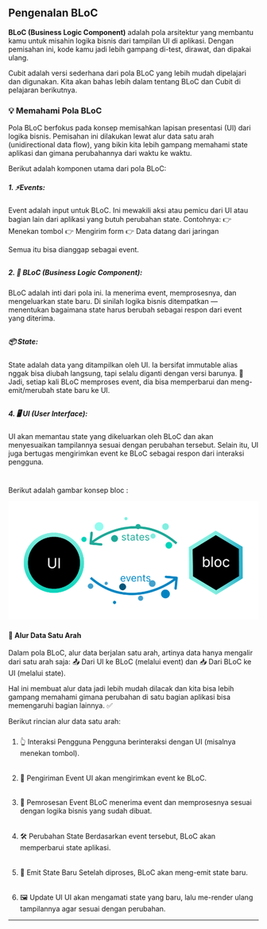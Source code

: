 ## Pengenalan BLoC
**BLoC (Business Logic Component)** adalah pola arsitektur yang membantu kamu untuk misahin logika bisnis dari tampilan UI di aplikasi. Dengan pemisahan ini, kode kamu jadi lebih gampang di-test, dirawat, dan dipakai ulang.

Cubit adalah versi sederhana dari pola BLoC yang lebih mudah dipelajari dan digunakan. Kita akan bahas lebih dalam tentang BLoC dan Cubit di pelajaran berikutnya.

### 💡 Memahami Pola BLoC
Pola BLoC berfokus pada konsep memisahkan lapisan presentasi (UI) dari logika bisnis. Pemisahan ini dilakukan lewat alur data satu arah (unidirectional data flow), yang bikin kita lebih gampang memahami state aplikasi dan gimana perubahannya dari waktu ke waktu.

Berikut adalah komponen utama dari pola BLoC:

##### 1. ⚡Events:
Event adalah input untuk BLoC. Ini mewakili aksi atau pemicu dari UI atau bagian lain dari aplikasi yang butuh perubahan state.
Contohnya:
👉 Menekan tombol
👉 Mengirim form
👉 Data datang dari jaringan

Semua itu bisa dianggap sebagai event.
##
##### 2. 🧠 BLoC (Business Logic Component):
BLoC adalah inti dari pola ini. Ia menerima event, memprosesnya, dan mengeluarkan state baru.
Di sinilah logika bisnis ditempatkan — menentukan bagaimana state harus berubah sebagai respon dari event yang diterima.

##
##### 📦 State:
State adalah data yang ditampilkan oleh UI. Ia bersifat immutable alias nggak bisa diubah langsung, tapi selalu diganti dengan versi barunya.
🔁 Jadi, setiap kali BLoC memproses event, dia bisa memperbarui dan meng-emit/merubah state baru ke UI.
##
##### 4. 🖥️ UI (User Interface):
UI akan memantau state yang dikeluarkan oleh BLoC dan akan menyesuaikan tampilannya sesuai dengan perubahan tersebut.
Selain itu, UI juga bertugas mengirimkan event ke BLoC sebagai respon dari interaksi pengguna.

#
#

Berikut adalah gambar konsep bloc :

![BLoC Concept](https://raw.githubusercontent.com/felangel/bloc/master/assets/diagrams/bloc_architecture.png "BLoc Concept")

#### 🔁 Alur Data Satu Arah
Dalam pola BLoC, alur data berjalan satu arah, artinya data hanya mengalir dari satu arah saja:
📤 Dari UI ke BLoC (melalui event) dan
📥 Dari BLoC ke UI (melalui state).

Hal ini membuat alur data jadi lebih mudah dilacak dan kita bisa lebih gampang memahami gimana perubahan di satu bagian aplikasi bisa memengaruhi bagian lainnya. ✅

Berikut rincian alur data satu arah:
###
1. 👆 Interaksi Pengguna
Pengguna berinteraksi dengan UI (misalnya menekan tombol).
######
2. 📮 Pengiriman Event
UI akan mengirimkan event ke BLoC.
######
3. 🧠 Pemrosesan Event
BLoC menerima event dan memprosesnya sesuai dengan logika bisnis yang sudah dibuat.
######
4. 🛠️ Perubahan State
Berdasarkan event tersebut, BLoC akan memperbarui state aplikasi.
######
5. 📢 Emit State Baru
Setelah diproses, BLoC akan meng-emit state baru.
######
6. 🖼️ Update UI
UI akan mengamati state yang baru, lalu me-render ulang tampilannya agar sesuai dengan perubahan.

-----